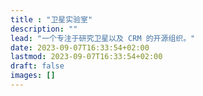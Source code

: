 ```yaml
---
title : "卫星实验室"
description: ""
lead: "一个专注于研究卫星以及 CRM 的开源组织。"
date: 2023-09-07T16:33:54+02:00
lastmod: 2023-09-07T16:33:54+02:00
draft: false
images: []
---
```

